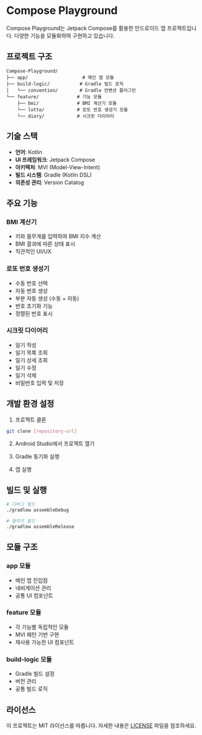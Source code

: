 # Compose Playground

Compose Playground는 Jetpack Compose를 활용한 안드로이드 앱 프로젝트입니다. 다양한 기능을 모듈화하여 구현하고 있습니다.

## 프로젝트 구조

```
Compose-Playground/
├── app/                    # 메인 앱 모듈
├── build-logic/           # Gradle 빌드 로직
│   └── convention/        # Gradle 컨벤션 플러그인
└── feature/              # 기능 모듈
    ├── bmi/              # BMI 계산기 모듈
    └── lotto/            # 로또 번호 생성기 모듈
    └── diary/            # 시크릿 다이어리
```

## 기술 스택

- **언어**: Kotlin
- **UI 프레임워크**: Jetpack Compose
- **아키텍처**: MVI (Model-View-Intent)
- **빌드 시스템**: Gradle (Kotlin DSL)
- **의존성 관리**: Version Catalog

## 주요 기능

### BMI 계산기
- 키와 몸무게를 입력하여 BMI 지수 계산
- BMI 결과에 따른 상태 표시
- 직관적인 UI/UX

### 로또 번호 생성기
- 수동 번호 선택
- 자동 번호 생성
- 부분 자동 생성 (수동 + 자동)
- 번호 초기화 기능
- 정렬된 번호 표시

### 시크릿 다이어리
- 일기 작성
- 일기 목록 조회
- 일기 상세 조회
- 일기 수정
- 일기 삭제
- 비밀번호 입력 및 저장

## 개발 환경 설정

1. 프로젝트 클론
```bash
git clone [repository-url]
```

2. Android Studio에서 프로젝트 열기

3. Gradle 동기화 실행

4. 앱 실행

## 빌드 및 실행

```bash
# 디버그 빌드
./gradlew assembleDebug

# 릴리즈 빌드
./gradlew assembleRelease
```

## 모듈 구조

### app 모듈
- 메인 앱 진입점
- 네비게이션 관리
- 공통 UI 컴포넌트

### feature 모듈
- 각 기능별 독립적인 모듈
- MVI 패턴 기반 구현
- 재사용 가능한 UI 컴포넌트

### build-logic 모듈
- Gradle 빌드 설정
- 버전 관리
- 공통 빌드 로직

## 라이선스

이 프로젝트는 MIT 라이선스를 따릅니다. 자세한 내용은 [LICENSE](LICENSE) 파일을 참조하세요.
